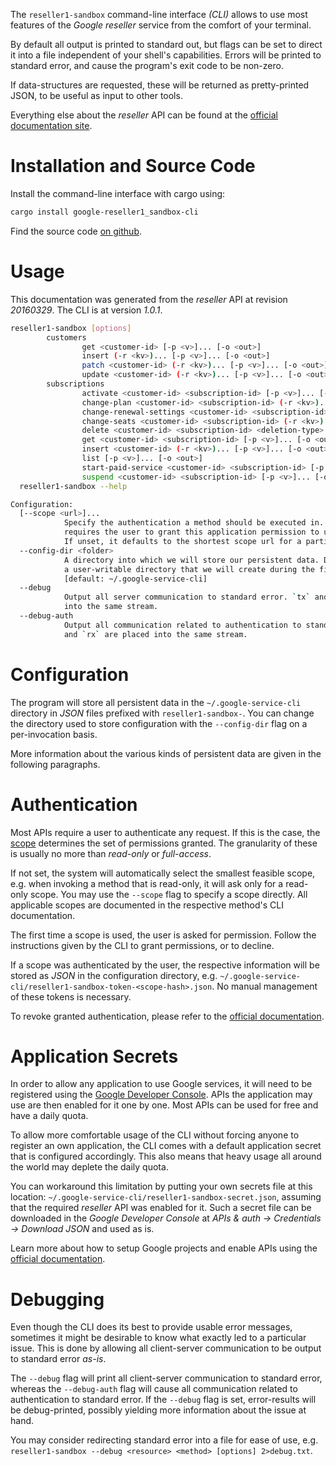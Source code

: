 <!---
DO NOT EDIT !
This file was generated automatically from 'src/mako/cli/README.md.mako'
DO NOT EDIT !
-->
The `reseller1-sandbox` command-line interface *(CLI)* allows to use most features of the *Google reseller* service from the comfort of your terminal.

By default all output is printed to standard out, but flags can be set to direct it into a file independent of your shell's
capabilities. Errors will be printed to standard error, and cause the program's exit code to be non-zero.

If data-structures are requested, these will be returned as pretty-printed JSON, to be useful as input to other tools.

Everything else about the *reseller* API can be found at the
[official documentation site](https://developers.google.com/google-apps/reseller/).

# Installation and Source Code

Install the command-line interface with cargo using:

```bash
cargo install google-reseller1_sandbox-cli
```

Find the source code [on github](https://github.com/Byron/google-apis-rs/tree/master/gen/reseller1_sandbox-cli).

# Usage

This documentation was generated from the *reseller* API at revision *20160329*. The CLI is at version *1.0.1*.

```bash
reseller1-sandbox [options]
        customers
                get <customer-id> [-p <v>]... [-o <out>]
                insert (-r <kv>)... [-p <v>]... [-o <out>]
                patch <customer-id> (-r <kv>)... [-p <v>]... [-o <out>]
                update <customer-id> (-r <kv>)... [-p <v>]... [-o <out>]
        subscriptions
                activate <customer-id> <subscription-id> [-p <v>]... [-o <out>]
                change-plan <customer-id> <subscription-id> (-r <kv>)... [-p <v>]... [-o <out>]
                change-renewal-settings <customer-id> <subscription-id> (-r <kv>)... [-p <v>]... [-o <out>]
                change-seats <customer-id> <subscription-id> (-r <kv>)... [-p <v>]... [-o <out>]
                delete <customer-id> <subscription-id> <deletion-type> [-p <v>]...
                get <customer-id> <subscription-id> [-p <v>]... [-o <out>]
                insert <customer-id> (-r <kv>)... [-p <v>]... [-o <out>]
                list [-p <v>]... [-o <out>]
                start-paid-service <customer-id> <subscription-id> [-p <v>]... [-o <out>]
                suspend <customer-id> <subscription-id> [-p <v>]... [-o <out>]
  reseller1-sandbox --help

Configuration:
  [--scope <url>]...
            Specify the authentication a method should be executed in. Each scope
            requires the user to grant this application permission to use it.
            If unset, it defaults to the shortest scope url for a particular method.
  --config-dir <folder>
            A directory into which we will store our persistent data. Defaults to
            a user-writable directory that we will create during the first invocation.
            [default: ~/.google-service-cli]
  --debug
            Output all server communication to standard error. `tx` and `rx` are placed
            into the same stream.
  --debug-auth
            Output all communication related to authentication to standard error. `tx`
            and `rx` are placed into the same stream.

```

# Configuration

The program will store all persistent data in the `~/.google-service-cli` directory in *JSON* files prefixed with `reseller1-sandbox-`.  You can change the directory used to store configuration with the `--config-dir` flag on a per-invocation basis.

More information about the various kinds of persistent data are given in the following paragraphs.

# Authentication

Most APIs require a user to authenticate any request. If this is the case, the [scope][scopes] determines the 
set of permissions granted. The granularity of these is usually no more than *read-only* or *full-access*.

If not set, the system will automatically select the smallest feasible scope, e.g. when invoking a
method that is read-only, it will ask only for a read-only scope. 
You may use the `--scope` flag to specify a scope directly. 
All applicable scopes are documented in the respective method's CLI documentation.

The first time a scope is used, the user is asked for permission. Follow the instructions given 
by the CLI to grant permissions, or to decline.

If a scope was authenticated by the user, the respective information will be stored as *JSON* in the configuration
directory, e.g. `~/.google-service-cli/reseller1-sandbox-token-<scope-hash>.json`. No manual management of these tokens
is necessary.

To revoke granted authentication, please refer to the [official documentation][revoke-access].

# Application Secrets

In order to allow any application to use Google services, it will need to be registered using the 
[Google Developer Console][google-dev-console]. APIs the application may use are then enabled for it
one by one. Most APIs can be used for free and have a daily quota.

To allow more comfortable usage of the CLI without forcing anyone to register an own application, the CLI
comes with a default application secret that is configured accordingly. This also means that heavy usage
all around the world may deplete the daily quota.

You can workaround this limitation by putting your own secrets file at this location: 
`~/.google-service-cli/reseller1-sandbox-secret.json`, assuming that the required *reseller* API 
was enabled for it. Such a secret file can be downloaded in the *Google Developer Console* at 
*APIs & auth -> Credentials -> Download JSON* and used as is.

Learn more about how to setup Google projects and enable APIs using the [official documentation][google-project-new].


# Debugging

Even though the CLI does its best to provide usable error messages, sometimes it might be desirable to know
what exactly led to a particular issue. This is done by allowing all client-server communication to be 
output to standard error *as-is*.

The `--debug` flag will print all client-server communication to standard error, whereas the `--debug-auth` flag
will cause all communication related to authentication to standard error.
If the `--debug` flag is set, error-results will be debug-printed, possibly yielding more information about the 
issue at hand.

You may consider redirecting standard error into a file for ease of use, e.g. `reseller1-sandbox --debug <resource> <method> [options] 2>debug.txt`.


[scopes]: https://developers.google.com/+/api/oauth#scopes
[revoke-access]: http://webapps.stackexchange.com/a/30849
[google-dev-console]: https://console.developers.google.com/
[google-project-new]: https://developers.google.com/console/help/new/